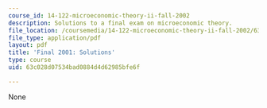 ```yaml
---
course_id: 14-122-microeconomic-theory-ii-fall-2002
description: Solutions to a final exam on microeconomic theory.
file_location: /coursemedia/14-122-microeconomic-theory-ii-fall-2002/63c028d07534bad0884d4d62985bfe6f_f2001s.pdf
file_type: application/pdf
layout: pdf
title: 'Final 2001: Solutions'
type: course
uid: 63c028d07534bad0884d4d62985bfe6f

---
```

None